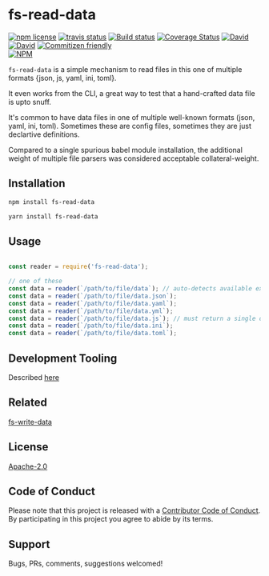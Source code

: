 # fs-read-data

<!-- badge -->
[![npm license](https://img.shields.io/npm/l/fs-read-data.svg)](https://www.npmjs.com/package/fs-read-data)
[![travis status](https://img.shields.io/travis/tufan-io/fs-read-data.svg)](https://travis-ci.org/tufan-io/fs-read-data)
[![Build status](https://ci.appveyor.com/api/projects/status/90am2usst4qeutgi?svg=true)](https://ci.appveyor.com/project/tufan-io/fs-read-data)
[![Coverage Status](https://coveralls.io/repos/github/tufan-io/fs-read-data/badge.svg?branch=master)](https://coveralls.io/github/tufan-io/fs-read-data?branch=master)
[![David](https://david-dm.org/tufan-io/fs-read-data/status.svg)](https://david-dm.org/tufan-io/fs-read-data)
[![David](https://david-dm.org/tufan-io/fs-read-data/dev-status.svg)](https://david-dm.org/tufan-io/fs-read-data?type=dev)
[![Commitizen friendly](https://img.shields.io/badge/commitizen-friendly-brightgreen.svg)](http://commitizen.github.io/cz-cli/)
<br/>
[![NPM](https://nodei.co/npm/fs-read-data.png?downloads=true&downloadRank=true&stars=true)](https://nodei.co/npm/fs-read-data/)
<!-- endbadge -->

`fs-read-data` is a simple mechanism to read files in this one of multiple formats {json, js, yaml, ini, toml}.

It even works from the CLI, a great way to test that a hand-crafted
data file is upto snuff.

It's common to have data files in one of multiple well-known formats (json, yaml, ini, toml).
Sometimes these are config files, sometimes they are just declartive definitions.

Compared to a single spurious babel module installation, the additional
weight of multiple file parsers was considered acceptable  collateral-weight.

## Installation

```bash
npm install fs-read-data
```

```bash
yarn install fs-read-data
```

## Usage

```javascript

const reader = require('fs-read-data');

// one of these
const data = reader(`/path/to/file/data`); // auto-detects available extension. Error if multiple found
const data = reader(`/path/to/file/data.json`);
const data = reader(`/path/to/file/data.yaml`);
const data = reader(`/path/to/file/data.yml`);
const data = reader(`/path/to/file/data.js`); // must return a single object
const data = reader(`/path/to/file/data.ini`);
const data = reader(`/path/to/file/data.toml`);
```

## Development Tooling

Described [here](./docs/DevTools.md)

## Related

[fs-write-data](https://github.com/tufan-io/fs-write-data)

## License

[Apache-2.0](LICENSE)

## Code of Conduct

Please note that this project is released with a [Contributor Code of Conduct](code-of-conduct.md). By participating in this project you agree to abide by its terms.

## Support

Bugs, PRs, comments, suggestions welcomed!
